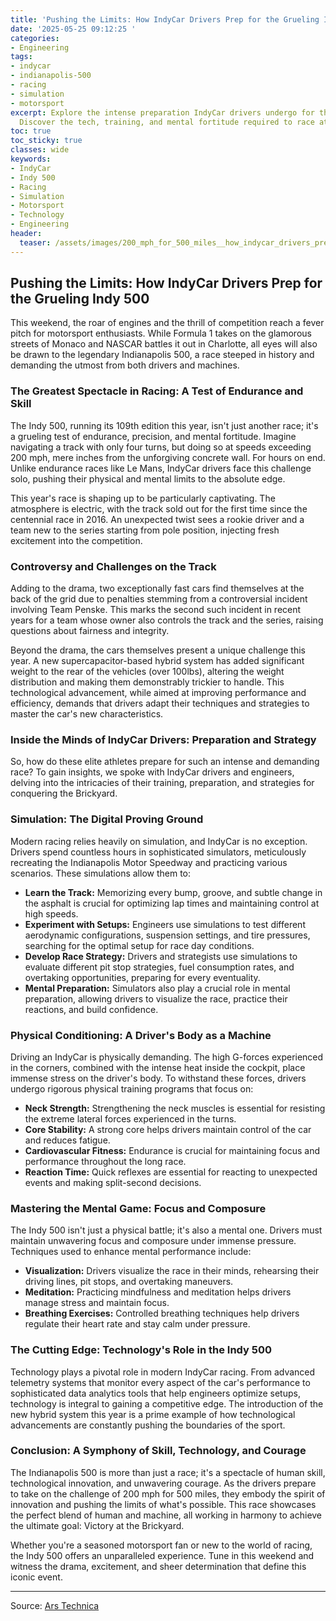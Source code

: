 ```yaml
---
title: 'Pushing the Limits: How IndyCar Drivers Prep for the Grueling Indy 500'
date: '2025-05-25 09:12:25 '
categories:
- Engineering
tags:
- indycar
- indianapolis-500
- racing
- simulation
- motorsport
excerpt: Explore the intense preparation IndyCar drivers undergo for the Indy 500.
  Discover the tech, training, and mental fortitude required to race at 200 mph.
toc: true
toc_sticky: true
classes: wide
keywords:
- IndyCar
- Indy 500
- Racing
- Simulation
- Motorsport
- Technology
- Engineering
header:
  teaser: /assets/images/200_mph_for_500_miles__how_indycar_drivers_prepare_20250525091224.jpg
---
```


## Pushing the Limits: How IndyCar Drivers Prep for the Grueling Indy 500

This weekend, the roar of engines and the thrill of competition reach a fever pitch for motorsport enthusiasts. While Formula 1 takes on the glamorous streets of Monaco and NASCAR battles it out in Charlotte, all eyes will also be drawn to the legendary Indianapolis 500, a race steeped in history and demanding the utmost from both drivers and machines.

### The Greatest Spectacle in Racing: A Test of Endurance and Skill

The Indy 500, running its 109th edition this year, isn't just another race; it's a grueling test of endurance, precision, and mental fortitude. Imagine navigating a track with only four turns, but doing so at speeds exceeding 200 mph, mere inches from the unforgiving concrete wall. For hours on end. Unlike endurance races like Le Mans, IndyCar drivers face this challenge solo, pushing their physical and mental limits to the absolute edge.

This year's race is shaping up to be particularly captivating. The atmosphere is electric, with the track sold out for the first time since the centennial race in 2016. An unexpected twist sees a rookie driver and a team new to the series starting from pole position, injecting fresh excitement into the competition.

### Controversy and Challenges on the Track

Adding to the drama, two exceptionally fast cars find themselves at the back of the grid due to penalties stemming from a controversial incident involving Team Penske. This marks the second such incident in recent years for a team whose owner also controls the track and the series, raising questions about fairness and integrity.

Beyond the drama, the cars themselves present a unique challenge this year. A new supercapacitor-based hybrid system has added significant weight to the rear of the vehicles (over 100lbs), altering the weight distribution and making them demonstrably trickier to handle. This technological advancement, while aimed at improving performance and efficiency, demands that drivers adapt their techniques and strategies to master the car's new characteristics.

### Inside the Minds of IndyCar Drivers: Preparation and Strategy

So, how do these elite athletes prepare for such an intense and demanding race? To gain insights, we spoke with IndyCar drivers and engineers, delving into the intricacies of their training, preparation, and strategies for conquering the Brickyard.

### Simulation: The Digital Proving Ground

Modern racing relies heavily on simulation, and IndyCar is no exception. Drivers spend countless hours in sophisticated simulators, meticulously recreating the Indianapolis Motor Speedway and practicing various scenarios. These simulations allow them to:

*   **Learn the Track:** Memorizing every bump, groove, and subtle change in the asphalt is crucial for optimizing lap times and maintaining control at high speeds.
*   **Experiment with Setups:** Engineers use simulations to test different aerodynamic configurations, suspension settings, and tire pressures, searching for the optimal setup for race day conditions.
*   **Develop Race Strategy:** Drivers and strategists use simulations to evaluate different pit stop strategies, fuel consumption rates, and overtaking opportunities, preparing for every eventuality.
*   **Mental Preparation:** Simulators also play a crucial role in mental preparation, allowing drivers to visualize the race, practice their reactions, and build confidence.

### Physical Conditioning: A Driver's Body as a Machine

Driving an IndyCar is physically demanding. The high G-forces experienced in the corners, combined with the intense heat inside the cockpit, place immense stress on the driver's body. To withstand these forces, drivers undergo rigorous physical training programs that focus on:

*   **Neck Strength:** Strengthening the neck muscles is essential for resisting the extreme lateral forces experienced in the turns.
*   **Core Stability:** A strong core helps drivers maintain control of the car and reduces fatigue.
*   **Cardiovascular Fitness:** Endurance is crucial for maintaining focus and performance throughout the long race.
*   **Reaction Time:** Quick reflexes are essential for reacting to unexpected events and making split-second decisions.

### Mastering the Mental Game: Focus and Composure

The Indy 500 isn't just a physical battle; it's also a mental one. Drivers must maintain unwavering focus and composure under immense pressure. Techniques used to enhance mental performance include:

*   **Visualization:** Drivers visualize the race in their minds, rehearsing their driving lines, pit stops, and overtaking maneuvers.
*   **Meditation:** Practicing mindfulness and meditation helps drivers manage stress and maintain focus.
*   **Breathing Exercises:** Controlled breathing techniques help drivers regulate their heart rate and stay calm under pressure.

### The Cutting Edge: Technology's Role in the Indy 500

Technology plays a pivotal role in modern IndyCar racing. From advanced telemetry systems that monitor every aspect of the car's performance to sophisticated data analytics tools that help engineers optimize setups, technology is integral to gaining a competitive edge. The introduction of the new hybrid system this year is a prime example of how technological advancements are constantly pushing the boundaries of the sport.

### Conclusion: A Symphony of Skill, Technology, and Courage

The Indianapolis 500 is more than just a race; it's a spectacle of human skill, technological innovation, and unwavering courage. As the drivers prepare to take on the challenge of 200 mph for 500 miles, they embody the spirit of innovation and pushing the limits of what's possible. This race showcases the perfect blend of human and machine, all working in harmony to achieve the ultimate goal: Victory at the Brickyard.

Whether you're a seasoned motorsport fan or new to the world of racing, the Indy 500 offers an unparalleled experience. Tune in this weekend and witness the drama, excitement, and sheer determination that define this iconic event.


---

Source: [Ars Technica ](https://arstechnica.com/features/2025/05/how-to-try-to-win-the-indianapolis-500/)